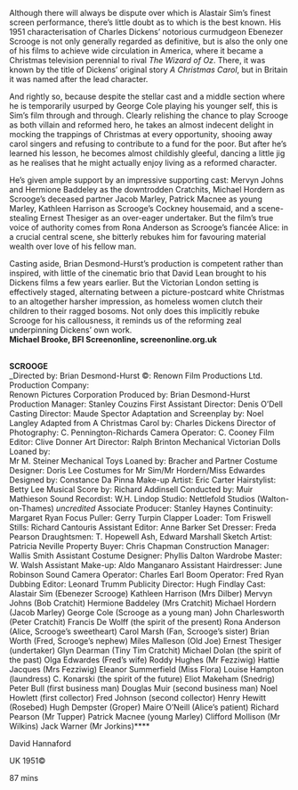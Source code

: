 

Although there will always be dispute over which is Alastair Sim’s finest screen performance, there’s little doubt as to which is the best known. His 1951 characterisation of Charles Dickens’ notorious curmudgeon Ebenezer Scrooge is not only generally regarded as definitive, but is also the only one of his films to achieve wide circulation in America, where it became a Christmas television perennial to rival _The Wizard of Oz_. There, it was known by the title of Dickens’ original story _A Christmas Carol_, but in Britain it was named after the lead character.

And rightly so, because despite the stellar cast and a middle section where he is temporarily usurped by George Cole playing his younger self, this is Sim’s film through and through. Clearly relishing the chance to play Scrooge as both villain and reformed hero, he takes an almost indecent delight in mocking the trappings of Christmas at every opportunity, shooing away carol singers and refusing to contribute to a fund for the poor. But after he’s learned his lesson, he becomes almost childishly gleeful, dancing a little jig as he realises that he might actually enjoy living as a reformed character.

He’s given ample support by an impressive supporting cast: Mervyn Johns and Hermione Baddeley as the downtrodden Cratchits, Michael Hordern as Scrooge’s deceased partner Jacob Marley, Patrick Macnee as young Marley, Kathleen Harrison as Scrooge’s Cockney housemaid, and a scene-stealing Ernest Thesiger as an over-eager undertaker. But the film’s true voice of authority comes from Rona Anderson as Scrooge’s fiancée Alice: in a crucial central scene, she bitterly rebukes him for favouring material wealth over love of his fellow man.

Casting aside, Brian Desmond-Hurst’s production is competent rather than inspired, with little of the cinematic brio that David Lean brought to his Dickens films a few years earlier. But the Victorian London setting is effectively staged, alternating between a picture-postcard white Christmas to an altogether harsher impression, as homeless women clutch their children to their ragged bosoms. Not only does this implicitly rebuke Scrooge for his callousness, it reminds us of the reforming zeal underpinning Dickens’ own work.  
**Michael Brooke, BFI Screenonline, screenonline.org.uk**
<br><br>

**SCROOGE**<br>
_Directed by: Brian Desmond-Hurst
©:  Renown Film Productions Ltd.
Production Company:  
Renown Pictures Corporation
Produced by: Brian Desmond-Hurst
Production Manager: Stanley Couzins
First Assistant Director: Denis O’Dell
Casting Director: Maude Spector
Adaptation and Screenplay by: Noel Langley
Adapted from A Christmas Carol by:
Charles Dickens
Director of Photography: C. Pennington-Richards
Camera Operator: C. Cooney
Film Editor: Clive Donner
Art Director: Ralph Brinton
Mechanical Victorian Dolls Loaned by:  
Mr M. Steiner
Mechanical Toys Loaned by: Bracher and Partner
Costume Designer: Doris Lee
Costumes for Mr Sim/Mr Hordern/Miss Edwardes Designed by: Constance Da Pinna
Make-up Artist: Eric Carter
Hairstylist: Betty Lee
Musical Score by: Richard Addinsell
Conducted by: Muir Mathieson
Sound Recordist: W.H. Lindop
Studio: Nettlefold Studios (Walton-on-Thames)
_uncredited_
Associate Producer: Stanley Haynes
Continuity: Margaret Ryan
Focus Puller: Gerry Turpin
Clapper Loader: Tom Friswell
Stills: Richard Cantouris
Assistant Editor: Anne Barker
Set Dresser: Freda Pearson
Draughtsmen: T. Hopewell Ash, Edward Marshall
Sketch Artist: Patricia Neville
Property Buyer: Chris Chapman
Construction Manager: Wallis Smith
Assistant Costume Designer: Phyllis Dalton
Wardrobe Master: W. Walsh
Assistant Make-up: Aldo Manganaro
Assistant Hairdresser: June Robinson
Sound Camera Operator: Charles Earl
Boom Operator: Fred Ryan
Dubbing Editor: Leonard Trumm
Publicity Director: Hugh Findlay
Cast:
Alastair Sim (Ebenezer Scrooge)
Kathleen Harrison (Mrs Dilber)
Mervyn Johns (Bob Cratchit)
Hermione Baddeley (Mrs Cratchit)
Michael Hordern (Jacob Marley)
George Cole (Scrooge as a young man)
John Charlesworth (Peter Cratchit)
Francis De Wolff (the spirit of the present)
Rona Anderson (Alice, Scrooge’s sweetheart)
Carol Marsh (Fan, Scrooge’s sister)
Brian Worth (Fred, Scrooge’s nephew)
Miles Malleson (Old Joe)
Ernest Thesiger (undertaker)
Glyn Dearman (Tiny Tim Cratchit)
Michael Dolan (the spirit of the past)
Olga Edwardes (Fred’s wife)
Roddy Hughes (Mr Fezziwig)
Hattie Jacques (Mrs Fezziwig)
Eleanor Summerfield (Miss Flora)
Louise Hampton (laundress)
C. Konarski (the spirit of the future)
Eliot Makeham (Snedrig)
Peter Bull (first business man)
Douglas Muir (second business man)
Noel Howlett (first collector)
Fred Johnson (second collector)
Henry Hewitt (Rosebed)
Hugh Dempster (Groper)
Maire O’Neill (Alice’s patient)
Richard Pearson (Mr Tupper)
Patrick Macnee (young Marley)
Clifford Mollison (Mr Wilkins)
Jack Warner (Mr Jorkins)****

David Hannaford

UK 1951©

87 mins
<!--stackedit_data:
eyJoaXN0b3J5IjpbLTM3MjA2MjQ4NV19
-->